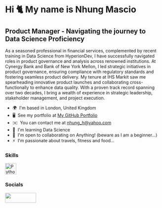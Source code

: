 Hi 🐈 My name is Nhung Mascio
=============================

Product Manager - Navigating the journey to Data Science Proficiency
--------------------------------------------------------------------

As a seasoned professional in financial services, complemented by recent training in Data Science from HyperionDev, I have successfully navigated roles in product governance and analysis across renowned institutions. At Cynergy Bank and Bank of New York Mellon, I led strategic initiatives in product governance, ensuring compliance with regulatory standards and fostering seamless product delivery. My tenure at IHS Markit saw me spearheading innovative product launches and collaborating cross-functionally to enhance data quality. With a proven track record spanning over two decades, I bring a wealth of experience in strategic leadership, stakeholder management, and project execution.

*   🌍  I'm based in London, United Kingdom
*   🖥️  See my portfolio at [My GitHub Portfolio](http://https://github.com/nhung73?tab=repositories)
*   ✉️  You can contact me at [nhung\_h@yahoo.com](mailto:nhung_h@yahoo.com)
*   🧠  I'm learning Data Science
*   🤝  I'm open to collaborating on Anything! (beware as I am a beginner...)
*   ⚡  I'm passionate about travels, fitness and food...

### Skills 
<p align="left">
<a href="https://www.python.org/" target="_blank" rel="noreferrer"><img src="https://raw.githubusercontent.com/danielcranney/readme-generator/main/public/icons/skills/python-colored.svg" width="36" height="36" alt="Python" /></a>
</p>
                    
### Socials

<p align="left">
  <a href="https://www.linkedin.com/in/nhungmascio" target="_blank" rel="noreferrer">
    <picture>
      <source media="(prefers-color-scheme: dark)" srcset="https://img.shields.io/badge/LinkedIn-0077B5?style=for-the-badge&logo=linkedin&logoColor=white" />
      <source media="(prefers-color-scheme: light)" srcset="https://img.shields.io/badge/LinkedIn-0077B5?style=for-the-badge&logo=linkedin&logoColor=white" />
      <img src="https://img.shields.io/badge/LinkedIn-0077B5?style=for-the-badge&logo=linkedin&logoColor=white" width="100" height="32" />
    </picture>
  </a>
</p>
